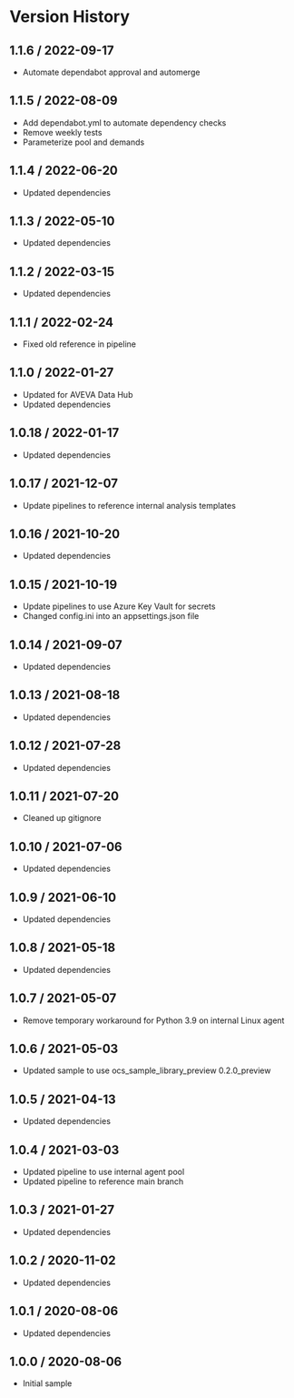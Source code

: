 # Version History

## 1.1.6 / 2022-09-17

- Automate dependabot approval and automerge

## 1.1.5 / 2022-08-09

- Add dependabot.yml to automate dependency checks
- Remove weekly tests
- Parameterize pool and demands

## 1.1.4 / 2022-06-20

- Updated dependencies

## 1.1.3 / 2022-05-10

- Updated dependencies

## 1.1.2 / 2022-03-15

- Updated dependencies

## 1.1.1 / 2022-02-24

- Fixed old reference in pipeline

## 1.1.0 / 2022-01-27

- Updated for AVEVA Data Hub
- Updated dependencies

## 1.0.18 / 2022-01-17

- Updated dependencies

## 1.0.17 / 2021-12-07

- Update pipelines to reference internal analysis templates

## 1.0.16 / 2021-10-20

- Updated dependencies

## 1.0.15 / 2021-10-19

- Update pipelines to use Azure Key Vault for secrets
- Changed config.ini into an appsettings.json file

## 1.0.14 / 2021-09-07

- Updated dependencies

## 1.0.13 / 2021-08-18

- Updated dependencies

## 1.0.12 / 2021-07-28

- Updated dependencies

## 1.0.11 / 2021-07-20

- Cleaned up gitignore

## 1.0.10 / 2021-07-06

- Updated dependencies

## 1.0.9 / 2021-06-10

- Updated dependencies

## 1.0.8 / 2021-05-18

- Updated dependencies

## 1.0.7 / 2021-05-07

- Remove temporary workaround for Python 3.9 on internal Linux agent

## 1.0.6 / 2021-05-03

- Updated sample to use ocs_sample_library_preview 0.2.0_preview

## 1.0.5 / 2021-04-13

- Updated dependencies

## 1.0.4 / 2021-03-03

- Updated pipeline to use internal agent pool
- Updated pipeline to reference main branch

## 1.0.3 / 2021-01-27

- Updated dependencies

## 1.0.2 / 2020-11-02

- Updated dependencies

## 1.0.1 / 2020-08-06

- Updated dependencies

## 1.0.0 / 2020-08-06

- Initial sample
